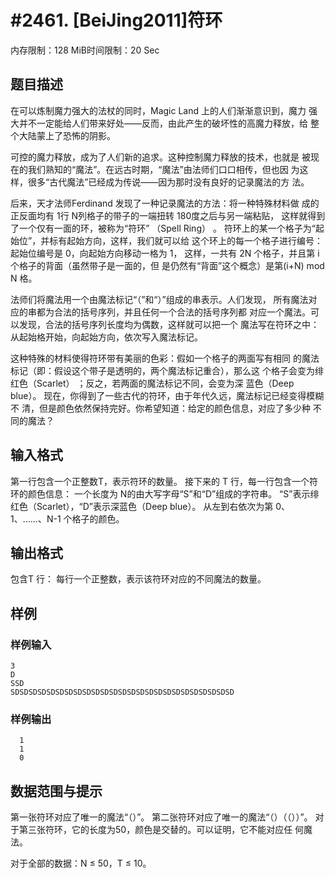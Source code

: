 # #2461. [BeiJing2011]符环

内存限制：128 MiB时间限制：20 Sec

## 题目描述

  在可以炼制魔力强大的法杖的同时，Magic Land 上的人们渐渐意识到，魔力
强大并不一定能给人们带来好处&mdash;&mdash;反而，由此产生的破坏性的高魔力释放，给
整个大陆蒙上了恐怖的阴影。 
 
  可控的魔力释放，成为了人们新的追求。这种控制魔力释放的技术，也就是
被现在的我们熟知的&ldquo;魔法&rdquo;。在远古时期，&ldquo;魔法&rdquo;由法师们口口相传，但也因
为这样，很多&ldquo;古代魔法&rdquo;已经成为传说&mdash;&mdash;因为那时没有良好的记录魔法的方
法。 
 
  后来，天才法师Ferdinand 发现了一种记录魔法的方法：将一种特殊材料做
成的正反面均有 1行 N列格子的带子的一端扭转 180度之后与另一端粘贴，
这样就得到了一个仅有一面的环，被称为&ldquo;符环&rdquo; （Spell Ring） 。 
   符环上的某一个格子为&ldquo;起始位&rdquo;，并标有起始方向，这样，我们就可以给
这个环上的每一个格子进行编号： 起始位编号是 0，向起始方向移动一格为 1，
这样，一共有 2N 个格子，并且第 i 个格子的背面（虽然带子是一面的，但
是仍然有&ldquo;背面&rdquo;这个概念）是第(i+N) mod N 格。 
 
  法师们将魔法用一个由魔法标记&ldquo;（&rdquo;和&ldquo;）&rdquo;组成的串表示。人们发现，
所有魔法对应的串都为合法的括号序列，并且任何一个合法的括号序列都
对应一个魔法。可以发现，合法的括号序列长度均为偶数，这样就可以把一个
魔法写在符环之中：从起始格开始，向起始方向，依次写入魔法标记。 
 
  这种特殊的材料使得符环带有美丽的色彩：假如一个格子的两面写有相同
的魔法标记（即：假设这个带子是透明的，两个魔法标记重合），那么这
个格子会变为绯红色（Scarlet） ；反之，若两面的魔法标记不同，会变为深
蓝色（Deep blue）。 
   现在，你得到了一些古代的符环，由于年代久远，魔法标记已经变得模糊不
清，但是颜色依然保持完好。你希望知道：给定的颜色信息，对应了多少种
不同的魔法？ 

## 输入格式


第一行包含一个正整数T，表示符环的数量。 
  接下来的 T 行，每一行包含一个符环的颜色信息： 
一个长度为 N的由大写字母&ldquo;S&rdquo;和&ldquo;D&rdquo;组成的字符串。 
&ldquo;S&rdquo;表示绯红色（Scarlet），&ldquo;D&rdquo;表示深蓝色（Deep blue）。 
从左到右依次为第 0、1、&hellip;&hellip;、N-1 个格子的颜色。 

## 输出格式

包含T 行： 
每行一个正整数，表示该符环对应的不同魔法的数量。

## 样例

### 样例输入

    
    3 
    D 
    SSD 
    SDSDSDSDSDSDSDSDSDSDSDSDSDSDSDSDSDSDSDSDSDSDSDSDSD 
    

### 样例输出

    
      1 
      1 
      0 
    

## 数据范围与提示

第一张符环对应了唯一的魔法&ldquo;（）&rdquo;。 
第二张符环对应了唯一的魔法&ldquo;（）（（））&rdquo;。 
对于第三张符环，它的长度为50，颜色是交替的。可以证明，它不能对应任
何魔法。

 对于全部的数据：N &le; 50，T &le; 10。
